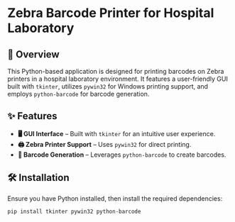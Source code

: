 # Zebra Barcode Printer for Hospital Laboratory

## 📌 Overview  
This Python-based application is designed for printing barcodes on Zebra printers in a hospital laboratory environment. It features a user-friendly GUI built with `tkinter`, utilizes `pywin32` for Windows printing support, and employs `python-barcode` for barcode generation.

## ✨ Features  
- **🖥️ GUI Interface** – Built with `tkinter` for an intuitive user experience.  
- **🖨️ Zebra Printer Support** – Uses `pywin32` for direct printing.  
- **🔖 Barcode Generation** – Leverages `python-barcode` to create barcodes.  

## 🛠️ Installation  
Ensure you have Python installed, then install the required dependencies:  

```bash
pip install tkinter pywin32 python-barcode
